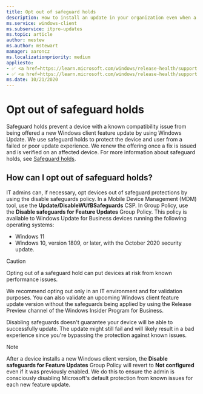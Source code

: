 ```yaml
---
title: Opt out of safeguard holds
description: How to install an update in your organization even when a safeguard hold for a known issue has been applied to it. 
ms.service: windows-client
ms.subservice: itpro-updates
ms.topic: article
author: mestew
ms.author: mstewart
manager: aaroncz
ms.localizationpriority: medium
appliesto: 
- ✅ <a href=https://learn.microsoft.com/windows/release-health/supported-versions-windows-client target=_blank>Windows 11</a>
- ✅ <a href=https://learn.microsoft.com/windows/release-health/supported-versions-windows-client target=_blank>Windows 10</a>
ms.date: 10/21/2020
---
```


# Opt out of safeguard holds

Safeguard holds prevent a device with a known compatibility issue from being offered a new Windows client feature update by using Windows Update. We use safeguard holds to protect the device and user from a failed or poor update experience. We renew the offering once a fix is issued and is verified on an affected device. For more information about safeguard holds, see [Safeguard holds](safeguard-holds.md).

## How can I opt out of safeguard holds?

IT admins can, if necessary, opt devices out of safeguard protections by using the disable safeguards policy. In a Mobile Device Management (MDM) tool, use the **Update/DisableWUfBSafeguards** CSP. In Group Policy, use the **Disable safeguards for Feature Updates** Group Policy. This policy is available to Windows Update for Business devices running the following operating systems:
- Windows 11 
- Windows 10, version 1809, or later, with the October 2020 security update.

> [!CAUTION]
> Opting out of a safeguard hold can put devices at risk from known performance issues. 

We recommend opting out only in an IT environment and for validation purposes. You can also validate an upcoming Windows client feature update version without the safeguards being applied by using the Release Preview channel of the Windows Insider Program for Business.

Disabling safeguards doesn't guarantee your device will be able to successfully update. The update might still fail and will likely result in a bad experience since you're bypassing the protection against known issues. 

> [!NOTE]
> After a device installs a new Windows client version, the **Disable safeguards for Feature Updates** Group Policy will revert to **Not configured** even if it was previously enabled. We do this to ensure the admin is consciously disabling Microsoft's default protection from known issues for each new feature update.  

